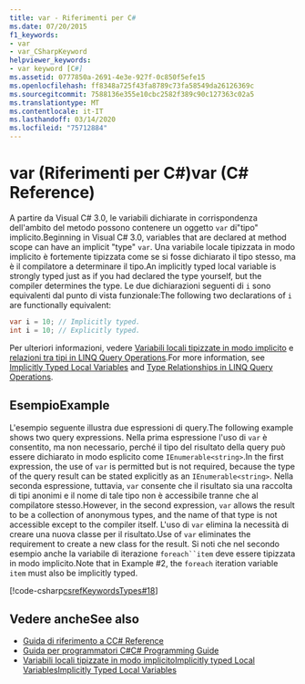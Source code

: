 ```yaml
---
title: var - Riferimenti per C#
ms.date: 07/20/2015
f1_keywords:
- var
- var_CSharpKeyword
helpviewer_keywords:
- var keyword [C#]
ms.assetid: 0777850a-2691-4e3e-927f-0c850f5efe15
ms.openlocfilehash: ff8348a725f43fa8789c73fa58549da26126369c
ms.sourcegitcommit: 7588136e355e10cbc2582f389c90c127363c02a5
ms.translationtype: MT
ms.contentlocale: it-IT
ms.lasthandoff: 03/14/2020
ms.locfileid: "75712884"
---
```

# <a name="var-c-reference"></a><span data-ttu-id="11f1a-102">var (Riferimenti per C#)</span><span class="sxs-lookup"><span data-stu-id="11f1a-102">var (C# Reference)</span></span>

<span data-ttu-id="11f1a-103">A partire da Visual C# 3.0, le variabili dichiarate in corrispondenza dell'ambito del metodo possono contenere un oggetto `var` di"tipo" implicito.</span><span class="sxs-lookup"><span data-stu-id="11f1a-103">Beginning in Visual C# 3.0, variables that are declared at method scope can have an implicit "type" `var`.</span></span> <span data-ttu-id="11f1a-104">Una variabile locale tipizzata in modo implicito è fortemente tipizzata come se si fosse dichiarato il tipo stesso, ma è il compilatore a determinare il tipo.</span><span class="sxs-lookup"><span data-stu-id="11f1a-104">An implicitly typed local variable is strongly typed just as if you had declared the type yourself, but the compiler determines the type.</span></span> <span data-ttu-id="11f1a-105">Le due dichiarazioni seguenti di `i` sono equivalenti dal punto di vista funzionale:</span><span class="sxs-lookup"><span data-stu-id="11f1a-105">The following two declarations of `i` are functionally equivalent:</span></span>

```csharp
var i = 10; // Implicitly typed.
int i = 10; // Explicitly typed.
```

<span data-ttu-id="11f1a-106">Per ulteriori informazioni, vedere [Variabili locali tipizzate in modo implicito](../../programming-guide/classes-and-structs/implicitly-typed-local-variables.md) e [relazioni tra tipi in LINQ Query Operations](../../programming-guide/concepts/linq/type-relationships-in-linq-query-operations.md).</span><span class="sxs-lookup"><span data-stu-id="11f1a-106">For more information, see [Implicitly Typed Local Variables](../../programming-guide/classes-and-structs/implicitly-typed-local-variables.md) and [Type Relationships in LINQ Query Operations](../../programming-guide/concepts/linq/type-relationships-in-linq-query-operations.md).</span></span>

## <a name="example"></a><span data-ttu-id="11f1a-107">Esempio</span><span class="sxs-lookup"><span data-stu-id="11f1a-107">Example</span></span>

<span data-ttu-id="11f1a-108">L'esempio seguente illustra due espressioni di query.</span><span class="sxs-lookup"><span data-stu-id="11f1a-108">The following example shows two query expressions.</span></span> <span data-ttu-id="11f1a-109">Nella prima espressione l'uso di `var` è consentito, ma non necessario, perché il tipo del risultato della query può essere dichiarato in modo esplicito come `IEnumerable<string>`.</span><span class="sxs-lookup"><span data-stu-id="11f1a-109">In the first expression, the use of `var` is permitted but is not required, because the type of the query result can be stated explicitly as an `IEnumerable<string>`.</span></span> <span data-ttu-id="11f1a-110">Nella seconda espressione, tuttavia, `var` consente che il risultato sia una raccolta di tipi anonimi e il nome di tale tipo non è accessibile tranne che al compilatore stesso.</span><span class="sxs-lookup"><span data-stu-id="11f1a-110">However, in the second expression, `var` allows the result to be a collection of anonymous types, and the name of that type is not accessible except to the compiler itself.</span></span> <span data-ttu-id="11f1a-111">L'uso di `var` elimina la necessità di creare una nuova classe per il risultato.</span><span class="sxs-lookup"><span data-stu-id="11f1a-111">Use of `var` eliminates the requirement to create a new class for the result.</span></span> <span data-ttu-id="11f1a-112">Si noti che nel secondo esempio anche la variabile di iterazione `foreach``item` deve essere tipizzata in modo implicito.</span><span class="sxs-lookup"><span data-stu-id="11f1a-112">Note that in Example #2, the `foreach` iteration variable `item` must also be implicitly typed.</span></span>

[!code-csharp[csrefKeywordsTypes#18](~/samples/snippets/csharp/VS_Snippets_VBCSharp/csrefKeywordsTypes/CS/keywordsTypes.cs#18)]

## <a name="see-also"></a><span data-ttu-id="11f1a-113">Vedere anche</span><span class="sxs-lookup"><span data-stu-id="11f1a-113">See also</span></span>

- [<span data-ttu-id="11f1a-114">Guida di riferimento a C</span><span class="sxs-lookup"><span data-stu-id="11f1a-114">C# Reference</span></span>](../index.md)
- [<span data-ttu-id="11f1a-115">Guida per programmatori C#</span><span class="sxs-lookup"><span data-stu-id="11f1a-115">C# Programming Guide</span></span>](../../programming-guide/index.md)
- [<span data-ttu-id="11f1a-116">Variabili locali tipizzate in modo implicitoImplicitly typed Local Variables</span><span class="sxs-lookup"><span data-stu-id="11f1a-116">Implicitly Typed Local Variables</span></span>](../../programming-guide/classes-and-structs/implicitly-typed-local-variables.md)
